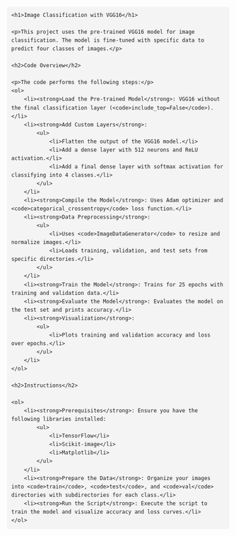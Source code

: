 <!DOCTYPE html>
<html lang="en">
<head>
    <meta charset="UTF-8">
    <meta name="viewport" content="width=device-width, initial-scale=1.0">
    <title>Image Classification with VGG16</title>
    <style>
        body {
            font-family: Arial, sans-serif;
            line-height: 1.6;
            margin: 20px;
        }
        h1, h2, h3 {
            color: #333;
        }
        code {
            background-color: #f4f4f4;
            padding: 2px 4px;
            border-radius: 4px;
        }
        pre {
            background-color: #f4f4f4;
            padding: 10px;
            border-radius: 4px;
            overflow-x: auto;
        }
    </style>
</head>
<body>

    <h1>Image Classification with VGG16</h1>

    <p>This project uses the pre-trained VGG16 model for image classification. The model is fine-tuned with specific data to predict four classes of images.</p>

    <h2>Code Overview</h2>

    <p>The code performs the following steps:</p>
    <ol>
        <li><strong>Load the Pre-trained Model</strong>: VGG16 without the final classification layer (<code>include_top=False</code>).</li>
        <li><strong>Add Custom Layers</strong>:
            <ul>
                <li>Flatten the output of the VGG16 model.</li>
                <li>Add a dense layer with 512 neurons and ReLU activation.</li>
                <li>Add a final dense layer with softmax activation for classifying into 4 classes.</li>
            </ul>
        </li>
        <li><strong>Compile the Model</strong>: Uses Adam optimizer and <code>categorical_crossentropy</code> loss function.</li>
        <li><strong>Data Preprocessing</strong>:
            <ul>
                <li>Uses <code>ImageDataGenerator</code> to resize and normalize images.</li>
                <li>Loads training, validation, and test sets from specific directories.</li>
            </ul>
        </li>
        <li><strong>Train the Model</strong>: Trains for 25 epochs with training and validation data.</li>
        <li><strong>Evaluate the Model</strong>: Evaluates the model on the test set and prints accuracy.</li>
        <li><strong>Visualization</strong>:
            <ul>
                <li>Plots training and validation accuracy and loss over epochs.</li>
            </ul>
        </li>
    </ol>

    <h2>Instructions</h2>

    <ol>
        <li><strong>Prerequisites</strong>: Ensure you have the following libraries installed:
            <ul>
                <li>TensorFlow</li>
                <li>Scikit-image</li>
                <li>Matplotlib</li>
            </ul>
        </li>
        <li><strong>Prepare the Data</strong>: Organize your images into <code>train</code>, <code>test</code>, and <code>val</code> directories with subdirectories for each class.</li>
        <li><strong>Run the Script</strong>: Execute the script to train the model and visualize accuracy and loss curves.</li>
    </ol>

</body>
</html>

